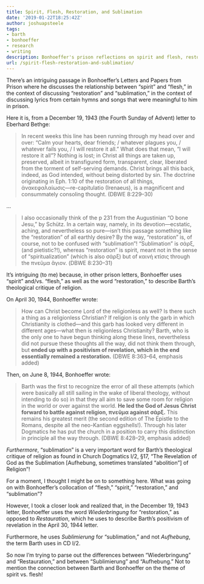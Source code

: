 ```yaml
---
title: Spirit, Flesh, Restoration, and Sublimation
date: '2019-01-22T18:25:42Z'
author: joshuapsteele
tags:
- barth
- bonhoeffer
- research
- writing
description: Bonhoeffer's prison reflections on spirit and flesh, restoration and sublimation, explored through meaningful hymn lyrics.
url: /spirit-flesh-restoration-and-sublimation/
---
```

There’s an intriguing passage in Bonhoeffer’s Letters and Papers from Prison where he discusses the relationship between “spirit” and “flesh,” in the context of discussing “restoration” and “sublimation,” in the context of discussing lyrics from certain hymns and songs that were meaningful to him in prison.

Here it is, from a December 19, 1943 (the Fourth Sunday of Advent) letter to Eberhard Bethge:

> In recent weeks this line has been running through my head over and over: “Calm your hearts, dear friends; / whatever plagues you, / whatever fails you, / I will restore it all.” What does that mean, “I will restore it all”? Nothing is lost; in Christ all things are taken up, preserved, albeit in transfigured form, transparent, clear, liberated from the torment of self-serving demands. Christ brings all this back, indeed, as God intended, without being distorted by sin. The doctrine originating in Eph. 1:10 of the restoration of all things, ἀνακεφαλαίωσις—re-capitulatio (Irenaeus), is a magnificent and consummately consoling thought. (DBWE 8:229–30)

…

> I also occasionally think of the p 231 from the Augustinian “O bone Jesu,” by Schütz. In a certain way, namely, in its devotion—ecstatic, aching, and nevertheless so pure—isn’t this passage something like the “restoration” of all earthly desire? By the way, “restoration” is, of course, not to be confused with “sublimation”! “Sublimation” is σάρξ, (and pietistic?!), whereas “restoration” is spirit, meant not in the sense of “spiritualization” (which is also σάρξ) but of καινή κτίσις through the πνεῦμα ἅγιον. (DBWE 8:230–31)

It’s intriguing (to me) because, in other prison letters, Bonhoeffer uses “spirit” and/vs. “flesh,” as well as the word “restoration,” to describe Barth’s theological critique of religion.

On April 30, 1944, Bonhoeffer wrote:

> How can Christ become Lord of the religionless as well? Is there such a thing as a religionless Christian? If religion is only the garb in which Christianity is clothed—and this garb has looked very different in different ages—what then is religionless Christianity? Barth, who is the only one to have begun thinking along these lines, nevertheless did not pursue these thoughts all the way, did not think them through, but **ended up with a positivism of revelation, which in the end essentially remained a restoration.** (DBWE 8:363–64, emphasis added)

Then, on June 8, 1944, Bonhoeffer wrote:

> Barth was the first to recognize the error of all these attempts (which were basically all still sailing in the wake of liberal theology, without intending to do so) in that they all aim to save some room for religion in the world or over against the world. **He led the God of Jesus Christ forward to battle against religion, πνεῦμα against σάρξ.** This remains his greatest merit (the second edition of The Epistle to the Romans, despite all the neo-Kantian eggshells!). Through his later Dogmatics he has put the church in a position to carry this distinction in principle all the way through. (DBWE 8:428–29, emphasis added)

*Furthermore*, “sublimation” is a very important word for Barth’s theological critique of religion as found in Church Dogmatics I/2, §17, “The Revelation of God as the Sublimation \[Aufhebung, sometimes translated “abolition”\] of Religion”!

For a moment, I thought I might be on to something here. What was going on with Bonhoeffer’s collocation of “flesh,” “spirit,” “restoration,” and “sublimation”?

However, I took a closer look and realized that, in the December 19, 1943 letter, Bonhoeffer uses the word *Wiederbringung* for “restoration,” as opposed to *Restauration*, which he uses to describe Barth’s positivism of revelation in the April 30, 1944 letter.

Furthermore, he uses *Sublimierung* for “sublimation,” and not *Aufhebung*, the term Barth uses in CD I/2.

So now I’m trying to parse out the differences between “Wiederbringung” and “Restauration,” and between “Sublimierung” and “Aufhebung.” Not to mention the connection between Barth and Bonhoeffer on the theme of spirit vs. flesh!